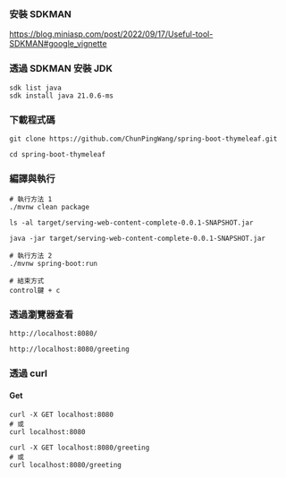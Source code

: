 ### 安裝 SDKMAN
https://blog.miniasp.com/post/2022/09/17/Useful-tool-SDKMAN#google_vignette

### 透過 SDKMAN 安裝 JDK
```
sdk list java
sdk install java 21.0.6-ms
```

### 下載程式碼
```
git clone https://github.com/ChunPingWang/spring-boot-thymeleaf.git

cd spring-boot-thymeleaf
```

### 編譯與執行
```
# 執行方法 1
./mvnw clean package

ls -al target/serving-web-content-complete-0.0.1-SNAPSHOT.jar

java -jar target/serving-web-content-complete-0.0.1-SNAPSHOT.jar

# 執行方法 2
./mvnw spring-boot:run

# 結束方式
control鍵 + c
```
### 透過瀏覽器查看
```
http://localhost:8080/

http://localhost:8080/greeting

```
### 透過 curl
#### Get
```
curl -X GET localhost:8080
# 或
curl localhost:8080

curl -X GET localhost:8080/greeting
# 或
curl localhost:8080/greeting
```
